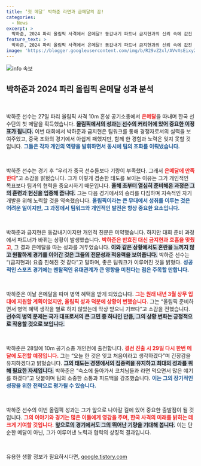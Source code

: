 ```yaml
---
title: ‘첫 메달’ 박하준 라면과 금메달의 꿈!
categories:
  - News
excerpt: >
  박하준, 2024 파리 올림픽 사격에서 은메달! 동갑내기 파트너 금지현과의 신뢰 속에 값진 성과를 거두며, 병역 혜택까지 획득했다. 개인전에서도 금메달을 목표로 다짐한 그의 다음 여정이 기대된다!
feature_text: >
  박하준, 2024 파리 올림픽 사격에서 은메달! 동갑내기 파트너 금지현과의 신뢰 속에 값진 성과를 거두며, 병역 혜택까지 획득했다. 개인전에서도 금메달을 목표로 다짐한 그의 다음 여정이 기대된다!
image: 'https://blogger.googleusercontent.com/img/b/R29vZ2xl/AVvXsEixyZcFfHzMRdzZMjFBmAUKJYCLCGyLL1o632UiGVXcaFdKo_bkvkuCioo0uUKlGfBVcT3P84aROyZIXSBEx3Aw5nCQ3pTgDom1WDC4m8eifvWiAmWEEVb4x6G_l8C0QH225ldMjyaFvpxGEBGNO37VmDTDMHGhJPq73UglMfDca1-0aw/s1600/blogspot.png'
---
```


<p><img src="https://blogger.googleusercontent.com/img/b/R29vZ2xl/AVvXsEixyZcFfHzMRdzZMjFBmAUKJYCLCGyLL1o632UiGVXcaFdKo_bkvkuCioo0uUKlGfBVcT3P84aROyZIXSBEx3Aw5nCQ3pTgDom1WDC4m8eifvWiAmWEEVb4x6G_l8C0QH225ldMjyaFvpxGEBGNO37VmDTDMHGhJPq73UglMfDca1-0aw/s1600/blogspot.png" alt="info 속보" /></p>

<h2 data-ke-size="size26">박하준과 2024 파리 올림픽 은메달 성과 분석</h2>

<p data-ke-size="size16">&nbsp;</p>

<p>박하준 선수는 27일 파리 올림픽 사격 10m 혼성 공기소총에서 <b><span style="color: #ee2323;">은메달</span></b>을 따내며 한국 선수단의 첫 메달을 획득했습니다. <b><span style="background-color: #21538527;">올림픽에서의 성과는 선수의 커리어에 있어 중요한 이정표가 됩니다.</span></b> 이번 대회에서 박하준과 금지현은 팀워크를 통해 경쟁자로서의 실력을 보여주었고, 중국 조와의 경기에서 아쉽게 패했지만, 함께 한 경험과 노력은 잊지 못할 것입니다. <b><span style="color: #1a5490;">그들은 각자 개인의 역량을 발휘하면서 동시에 팀의 조화를 이뤄냈습니다.</span></b></p>

<p data-ke-size="size16">&nbsp;</p>

<p>박하준 선수는 경기 후 “우리가 중국 선수들보다 기량이 부족했다. 그래서 <b><span style="color: #ee2323;">은메달에 만족한다</span></b>”고 소감을 밝혔습니다. 그가 이렇게 겸손한 태도를 보이는 이유는 그가 개인적인 목표보다 팀과의 협력을 중요시하기 때문입니다. <b><span style="background-color: #21538527;">올해 초부터 열심히 준비해온 과정은 그의 훈련과 헌신을 입증해 줍니다.</span></b> 그는 다음 경기에서의 승리를 다짐하며 지속적인 자기 개발을 위해 노력할 것을 약속했습니다. <b><span style="color: #1a5490;">올림픽이라는 큰 무대에서 성취를 이루는 것은 어려운 일이지만, 그 과정에서 팀워크와 개인적인 발전은 항상 중요한 요소입니다.</span></b></p>

<p data-ke-size="size16">&nbsp;</p>

<p>박하준과 금지현은 동갑내기이지만 개인적 친분은 미약했습니다. 하지만 대회 준비 과정에서 파트너가 바뀌는 상황이 발생했습니다. <b><span style="color: #ee2323;">박하준은 반효진 대신 금지현과 호흡을 맞췄고</span></b>, 그 결과 은메달을 따는 성과를 거두었습니다. <b><span style="background-color: #21538527;">이와 같은 상황에서도 혼란을 느끼지 않고 원활하게 경기를 이어간 것은 그들의 전문성과 적응력을 보여줍니다.</span></b> 박하준 선수는 “(금지현과) 요즘 친해진 것 같다”고 말하며, 좋은 팀워크가 이루어진 것을 밝혔다. <b><span style="color: #1a5490;">성공적인 스포츠 경기에는 멘탈적인 유대관계가 큰 영향을 미친다는 점은 주목할 만합니다.</span></b></p>

<p data-ke-size="size16">&nbsp;</p>

<p>박하준은 이날 은메달을 따며 병역 혜택을 받게 되었습니다. <b><span style="color: #ee2323;">그는 원래 내년 3월 상무 입대에 지원할 계획이었지만, 올림픽 성과 덕분에 상황이 변했습니다.</span></b> 그는 “올림픽 준비하면서 병역 혜택 생각을 별로 하지 않았는데 막상 받으니 기쁘다”고 소감을 전했습니다. <b><span style="background-color: #21538527;">선수의 병역 문제는 국가 대표로서의 큰 고민 중 하나인 만큼, 그의 상황 변화는 긍정적으로 작용할 것으로 보입니다.</span></b></p>

<p data-ke-size="size16">&nbsp;</p>

<p>박하준은 28일에 10m 공기소총 개인전에 출전합니다. <b><span style="color: #ee2323;">결선 진출 시 29일 다시 한번 메달에 도전할 예정입니다.</span></b> 그는 “오늘 한 것은 잊고 처음이라고 생각하겠다”며 긴장감을 유지하겠다고 밝혔습니다. <b><span style="background-color: #21538527;">그의 태도는 경쟁에서의 집중력을 유지하고 최대의 성과를 위해 필요한 자세입니다.</span></b> 박하준은 “숙소에 돌아가서 코치님들과 라면 먹으면서 많은 얘기를 하겠다”고 덧붙이며 팀의 소중한 소통과 피드백을 강조했습니다. <b><span style="color: #1a5490;">이는 그의 장기적인 성장을 위한 전략으로 평가될 수 있습니다.</span></b></p>

<p data-ke-size="size16">&nbsp;</p>

<p>박하준 선수의 이번 올림픽 성과는 그가 앞으로 나아갈 길에 있어 중요한 출발점이 될 것입니다. <b><span style="color: #ee2323;">그의 이야기와 경기는 많은 이들에게 영감을 주며, 한국 사격의 미래를 밝히는 데 크게 기여할 것입니다.</span></b> <b><span style="background-color: #21538527;">앞으로의 경기에서도 그의 뛰어난 기량을 기대해 봅니다.</span></b> 이는 단순한 메달이 아닌, 그가 이루어낸 노력과 협력의 상징적 결과입니다. </p>

<p data-ke-size="size16">&nbsp;</p>
유용한 생활 정보가 필요하시다면, <a href="https://qoogle.tistory.com" rel="dofollow">qoogle.tistory.com</a>



